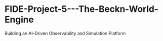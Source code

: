 # FIDE-Project-5---The-Beckn-World-Engine
Building an AI-Driven Observability and Simulation Platform
